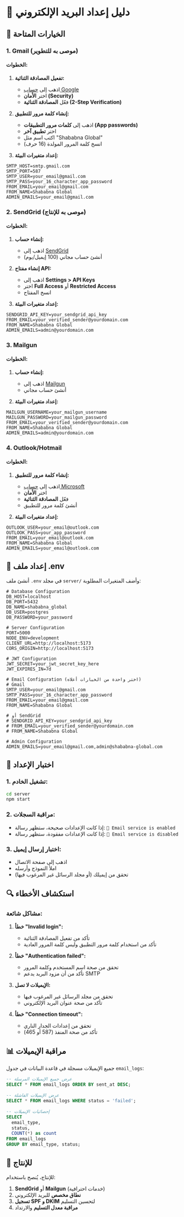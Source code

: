 # 📧 دليل إعداد البريد الإلكتروني

## 🚀 الخيارات المتاحة

### 1. Gmail (موصى به للتطوير)

#### الخطوات:

1. **تفعيل المصادقة الثنائية:**

   - اذهب إلى [حساب Google](https://myaccount.google.com/)
   - اختر **الأمان (Security)**
   - فعّل **المصادقة الثنائية (2-Step Verification)**

2. **إنشاء كلمة مرور للتطبيق:**

   - اذهب إلى **كلمات مرور التطبيقات (App passwords)**
   - اختر **تطبيق آخر**
   - اكتب اسم مثل "Shababna Global"
   - انسخ كلمة المرور المولدة (16 حرف)

3. **إعداد متغيرات البيئة:**

```env
SMTP_HOST=smtp.gmail.com
SMTP_PORT=587
SMTP_USER=your_email@gmail.com
SMTP_PASS=your_16_character_app_password
FROM_EMAIL=your_email@gmail.com
FROM_NAME=Shababna Global
ADMIN_EMAILS=your_email@gmail.com
```

### 2. SendGrid (موصى به للإنتاج)

#### الخطوات:

1. **إنشاء حساب:**

   - اذهب إلى [SendGrid](https://sendgrid.com/)
   - أنشئ حساب مجاني (100 إيميل/يوم)

2. **إنشاء مفتاح API:**

   - اذهب إلى **Settings > API Keys**
   - اختر **Full Access** أو **Restricted Access**
   - انسخ المفتاح

3. **إعداد متغيرات البيئة:**

```env
SENDGRID_API_KEY=your_sendgrid_api_key
FROM_EMAIL=your_verified_sender@yourdomain.com
FROM_NAME=Shababna Global
ADMIN_EMAILS=admin@yourdomain.com
```

### 3. Mailgun

#### الخطوات:

1. **إنشاء حساب:**

   - اذهب إلى [Mailgun](https://www.mailgun.com/)
   - أنشئ حساب مجاني

2. **إعداد متغيرات البيئة:**

```env
MAILGUN_USERNAME=your_mailgun_username
MAILGUN_PASSWORD=your_mailgun_password
FROM_EMAIL=your_verified_sender@yourdomain.com
FROM_NAME=Shababna Global
ADMIN_EMAILS=admin@yourdomain.com
```

### 4. Outlook/Hotmail

#### الخطوات:

1. **إنشاء كلمة مرور للتطبيق:**

   - اذهب إلى [حساب Microsoft](https://account.microsoft.com/)
   - اختر **الأمان**
   - فعّل **المصادقة الثنائية**
   - أنشئ كلمة مرور للتطبيق

2. **إعداد متغيرات البيئة:**

```env
OUTLOOK_USER=your_email@outlook.com
OUTLOOK_PASS=your_app_password
FROM_EMAIL=your_email@outlook.com
FROM_NAME=Shababna Global
ADMIN_EMAILS=your_email@outlook.com
```

## 🔧 إعداد ملف .env

أنشئ ملف `.env` في مجلد `server/` وأضف المتغيرات المطلوبة:

```env
# Database Configuration
DB_HOST=localhost
DB_PORT=5432
DB_NAME=shababna_global
DB_USER=postgres
DB_PASSWORD=your_password

# Server Configuration
PORT=5000
NODE_ENV=development
CLIENT_URL=http://localhost:5173
CORS_ORIGIN=http://localhost:5173

# JWT Configuration
JWT_SECRET=your_jwt_secret_key_here
JWT_EXPIRES_IN=7d

# Email Configuration (اختر واحدة من الخيارات أعلاه)
# Gmail
SMTP_USER=your_email@gmail.com
SMTP_PASS=your_16_character_app_password
FROM_EMAIL=your_email@gmail.com
FROM_NAME=Shababna Global

# أو SendGrid
# SENDGRID_API_KEY=your_sendgrid_api_key
# FROM_EMAIL=your_verified_sender@yourdomain.com
# FROM_NAME=Shababna Global

# Admin Configuration
ADMIN_EMAILS=your_email@gmail.com,admin@shababna-global.com
```

## 🧪 اختبار الإعداد

### 1. تشغيل الخادم:

```bash
cd server
npm start
```

### 2. مراقبة السجلات:

- إذا كانت الإعدادات صحيحة، ستظهر رسالة: `📧 Email service is enabled`
- إذا كانت الإعدادات مفقودة، ستظهر رسالة: `📧 Email service is disabled`

### 3. اختبار إرسال إيميل:

- اذهب إلى صفحة الاتصال
- املأ النموذج وأرسله
- تحقق من إيميلك (أو مجلد الرسائل غير المرغوب فيها)

## 🔍 استكشاف الأخطاء

### مشاكل شائعة:

1. **خطأ "Invalid login":**

   - تأكد من تفعيل المصادقة الثنائية
   - تأكد من استخدام كلمة مرور التطبيق وليس كلمة المرور العادية

2. **خطأ "Authentication failed":**

   - تحقق من صحة اسم المستخدم وكلمة المرور
   - تأكد من أن مزود البريد يدعم SMTP

3. **الإيميلات لا تصل:**

   - تحقق من مجلد الرسائل غير المرغوب فيها
   - تأكد من صحة عنوان البريد الإلكتروني

4. **خطأ "Connection timeout":**
   - تحقق من إعدادات الجدار الناري
   - تأكد من صحة المنفذ (587 أو 465)

## 📊 مراقبة الإيميلات

جميع الإيميلات مسجلة في قاعدة البيانات في جدول `email_logs`:

```sql
-- عرض جميع الإيميلات المرسلة
SELECT * FROM email_logs ORDER BY sent_at DESC;

-- عرض الإيميلات الفاشلة
SELECT * FROM email_logs WHERE status = 'failed';

-- إحصائيات الإيميلات
SELECT
  email_type,
  status,
  COUNT(*) as count
FROM email_logs
GROUP BY email_type, status;
```

## 🚀 للإنتاج

للإنتاج، يُنصح باستخدام:

1. **SendGrid** أو **Mailgun** (خدمات احترافية)
2. **نطاق مخصص** للبريد الإلكتروني
3. **تسجيل SPF و DKIM** لتحسين التسليم
4. **مراقبة معدل التسليم** والارتداد
